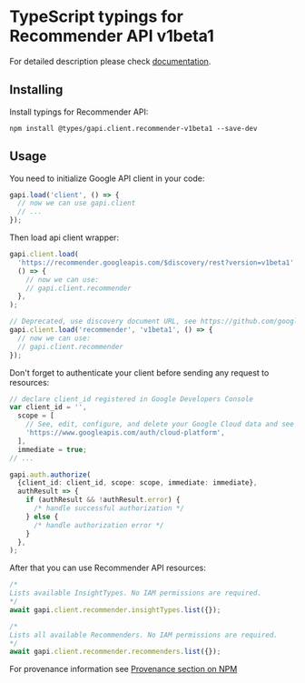 # TypeScript typings for Recommender API v1beta1

For detailed description please check [documentation](https://cloud.google.com/recommender/docs/).

## Installing

Install typings for Recommender API:

```
npm install @types/gapi.client.recommender-v1beta1 --save-dev
```

## Usage

You need to initialize Google API client in your code:

```typescript
gapi.load('client', () => {
  // now we can use gapi.client
  // ...
});
```

Then load api client wrapper:

```typescript
gapi.client.load(
  'https://recommender.googleapis.com/$discovery/rest?version=v1beta1',
  () => {
    // now we can use:
    // gapi.client.recommender
  },
);
```

```typescript
// Deprecated, use discovery document URL, see https://github.com/google/google-api-javascript-client/blob/master/docs/reference.md#----gapiclientloadname----version----callback--
gapi.client.load('recommender', 'v1beta1', () => {
  // now we can use:
  // gapi.client.recommender
});
```

Don't forget to authenticate your client before sending any request to resources:

```typescript
// declare client_id registered in Google Developers Console
var client_id = '',
  scope = [
    // See, edit, configure, and delete your Google Cloud data and see the email address for your Google Account.
    'https://www.googleapis.com/auth/cloud-platform',
  ],
  immediate = true;
// ...

gapi.auth.authorize(
  {client_id: client_id, scope: scope, immediate: immediate},
  authResult => {
    if (authResult && !authResult.error) {
      /* handle successful authorization */
    } else {
      /* handle authorization error */
    }
  },
);
```

After that you can use Recommender API resources: <!-- TODO: make this work for multiple namespaces -->

```typescript
/*
Lists available InsightTypes. No IAM permissions are required.
*/
await gapi.client.recommender.insightTypes.list({});

/*
Lists all available Recommenders. No IAM permissions are required.
*/
await gapi.client.recommender.recommenders.list({});
```

For provenance information see [Provenance section on NPM](https://www.npmjs.com/package/@maxim_mazurok/gapi.client.recommender-v1beta1#Provenance:~:text=none-,Provenance,-Built%20and%20signed)
